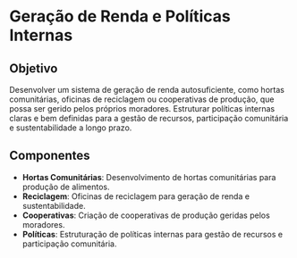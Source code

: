 
# Geração de Renda e Políticas Internas

## Objetivo
Desenvolver um sistema de geração de renda autosuficiente, como hortas comunitárias, oficinas de reciclagem ou cooperativas de produção, que possa ser gerido pelos próprios moradores. Estruturar políticas internas claras e bem definidas para a gestão de recursos, participação comunitária e sustentabilidade a longo prazo.

## Componentes
- **Hortas Comunitárias**: Desenvolvimento de hortas comunitárias para produção de alimentos.
- **Reciclagem**: Oficinas de reciclagem para geração de renda e sustentabilidade.
- **Cooperativas**: Criação de cooperativas de produção geridas pelos moradores.
- **Políticas**: Estruturação de políticas internas para gestão de recursos e participação comunitária.
